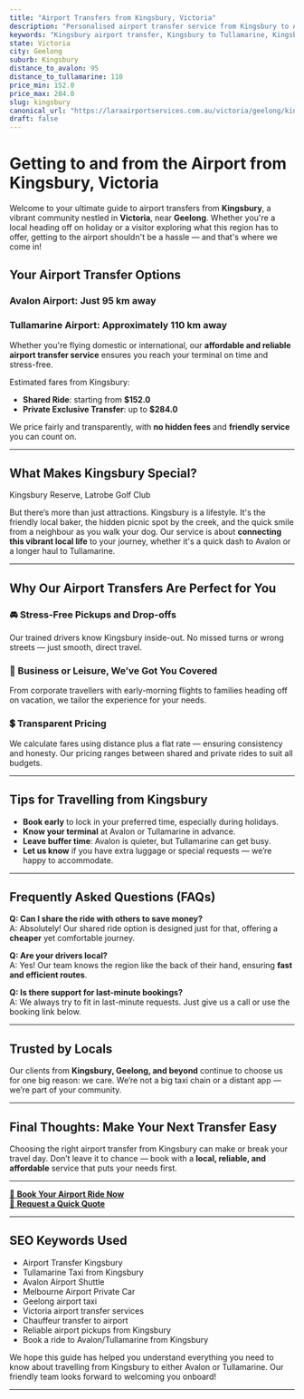 ```yaml
---
title: "Airport Transfers from Kingsbury, Victoria"
description: "Personalised airport transfer service from Kingsbury to Avalon and Tullamarine airports. Enjoy a smooth, affordable ride with us!"
keywords: "Kingsbury airport transfer, Kingsbury to Tullamarine, Kingsbury to Avalon, airport taxi Kingsbury, private airport transfer Kingsbury, shared ride Kingsbury, Kingsbury transfers, airport shuttle Kingsbury, book Kingsbury airport taxi, affordable Kingsbury airport transfer, Kingsbury airport transfer service, airport transfer Geelong, airport transfer Melbourne, Melbourne airport taxi, airport transfers Victoria, Tullamarine airport shuttle, Avalon airport transfers, Melbourne private transfer, airport transport services Melbourne"
state: Victoria
city: Geelong
suburb: Kingsbury
distance_to_avalon: 95
distance_to_tullamarine: 110
price_min: 152.0
price_max: 284.0
slug: kingsbury
canonical_url: "https://laraairportservices.com.au/victoria/geelong/kingsbury/"
draft: false
---
```


# Getting to and from the Airport from Kingsbury, Victoria

Welcome to your ultimate guide to airport transfers from **Kingsbury**, a vibrant community nestled in **Victoria**, near **Geelong**. Whether you're a local heading off on holiday or a visitor exploring what this region has to offer, getting to the airport shouldn't be a hassle — and that's where we come in!

## Your Airport Transfer Options

### Avalon Airport: Just 95 km away  
### Tullamarine Airport: Approximately 110 km away

Whether you're flying domestic or international, our **affordable and reliable airport transfer service** ensures you reach your terminal on time and stress-free.

Estimated fares from Kingsbury:
- **Shared Ride**: starting from **$152.0**
- **Private Exclusive Transfer**: up to **$284.0**

We price fairly and transparently, with **no hidden fees** and **friendly service** you can count on.

---

## What Makes Kingsbury Special?

Kingsbury Reserve, Latrobe Golf Club

But there’s more than just attractions. Kingsbury is a lifestyle. It's the friendly local baker, the hidden picnic spot by the creek, and the quick smile from a neighbour as you walk your dog. Our service is about **connecting this vibrant local life** to your journey, whether it's a quick dash to Avalon or a longer haul to Tullamarine.

---

## Why Our Airport Transfers Are Perfect for You

### 🚘 Stress-Free Pickups and Drop-offs
Our trained drivers know Kingsbury inside-out. No missed turns or wrong streets — just smooth, direct travel.

### 💼 Business or Leisure, We’ve Got You Covered
From corporate travellers with early-morning flights to families heading off on vacation, we tailor the experience for your needs.

### 💲 Transparent Pricing
We calculate fares using distance plus a flat rate — ensuring consistency and honesty. Our pricing ranges between shared and private rides to suit all budgets.

---

## Tips for Travelling from Kingsbury

- **Book early** to lock in your preferred time, especially during holidays.
- **Know your terminal** at Avalon or Tullamarine in advance.
- **Leave buffer time**: Avalon is quieter, but Tullamarine can get busy.
- **Let us know** if you have extra luggage or special requests — we’re happy to accommodate.

---

## Frequently Asked Questions (FAQs)

**Q: Can I share the ride with others to save money?**  
A: Absolutely! Our shared ride option is designed just for that, offering a **cheaper** yet comfortable journey.

**Q: Are your drivers local?**  
A: Yes! Our team knows the region like the back of their hand, ensuring **fast and efficient routes**.

**Q: Is there support for last-minute bookings?**  
A: We always try to fit in last-minute requests. Just give us a call or use the booking link below.

---

## Trusted by Locals

Our clients from **Kingsbury, Geelong, and beyond** continue to choose us for one big reason: we care. We’re not a big taxi chain or a distant app — we’re part of your community.

---

## Final Thoughts: Make Your Next Transfer Easy

Choosing the right airport transfer from Kingsbury can make or break your travel day. Don’t leave it to chance — book with a **local, reliable, and affordable** service that puts your needs first.

---

[📅 **Book Your Airport Ride Now**](https://laraairportservices.square.site/s/appointments)  
[📧 **Request a Quick Quote**](https://laraairportservices.square.site/contact-us)

---

## SEO Keywords Used
- Airport Transfer Kingsbury
- Tullamarine Taxi from Kingsbury
- Avalon Airport Shuttle
- Melbourne Airport Private Car
- Geelong airport taxi
- Victoria airport transfer services
- Chauffeur transfer to airport
- Reliable airport pickups from Kingsbury
- Book a ride to Avalon/Tullamarine from Kingsbury

We hope this guide has helped you understand everything you need to know about travelling from Kingsbury to either Avalon or Tullamarine. Our friendly team looks forward to welcoming you onboard!

---
